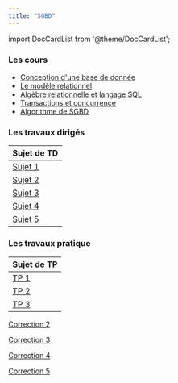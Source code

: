 ```yaml
---
title: "SGBD"
---
```


import DocCardList from '@theme/DocCardList';

<DocCardList />

### Les cours

- [Conception d'une base de donnée]
- [Le modèle relationnel]
- [Algèbre relationnelle et langage SQL]
- [Transactions et concurrence]
- [Algorithme de SGBD]

### Les travaux dirigés

| Sujet de TD |
|:------------|
| [Sujet 1]   |
| [Sujet 2]   |
| [Sujet 3]   |
| [Sujet 4]   |
| [Sujet 5]   |

### Les travaux pratique

| Sujet de TP |
|:------------|
| [TP 1]      |
| [TP 2]      |
| [TP 3]      |

[Conception d'une base de donnée]: https://moodle.bordeaux-inp.fr/mod/resource/view.php?id=47001

[Le modèle relationnel]:https://moodle.bordeaux-inp.fr/mod/resource/view.php?id=48120

[Algèbre relationnelle et langage SQL]:https://moodle.bordeaux-inp.fr/mod/resource/view.php?id=40788

[Transactions et concurrence]:https://moodle.bordeaux-inp.fr/pluginfile.php/155560/mod_resource/content/1/concurrence.pdf

[Algorithme de SGBD]:https://moodle.bordeaux-inp.fr/pluginfile.php/156109/mod_resource/content/1/cours-optimisation.pdf

[Sujet 1]:https://moodle.bordeaux-inp.fr/pluginfile.php/49008/mod_resource/content/3/td1.pdf

[Sujet 2]:https://moodle.bordeaux-inp.fr/pluginfile.php/49009/mod_resource/content/1/td2.pdf

[Sujet 3]:https://moodle.bordeaux-inp.fr/pluginfile.php/49010/mod_resource/content/2/td3.pdf

[Sujet 4]:https://moodle.bordeaux-inp.fr/pluginfile.php/49011/mod_resource/content/1/td4.pdf

[Sujet 5]:https://moodle.bordeaux-inp.fr/pluginfile.php/49012/mod_resource/content/2/td5.pdf

[Correction 2](./img/td2.pdf)

[Correction 3](./img/td3.pdf)

[Correction 4](./img/td4.pdf)

[Correction 5](./img/td5.pdf)

[TP 1]:https://moodle.bordeaux-inp.fr/mod/page/view.php?id=9985

[TP 2]:http://slombardy.vvv.enseirb-matmeca.fr/ens/sgbd/jdbc.php

[TP 3]:http://slombardy.vvv.enseirb-matmeca.fr/ens/sgbd/tdsqlav.php#sec1


